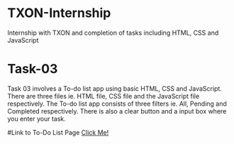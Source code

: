 # TXON-Internship
Internship with TXON and completion of tasks including HTML, CSS and JavaScript

# Task-03

Task 03 involves a To-do list app using basic HTML, CSS and JavaScript. There are three files ie. HTML file, CSS file and the JavaScript file respectively. The To-do list app consists of three filters ie. All, Pending and Completed respectively. There is also a clear button and a input box where you enter your task.

#Link to To-Do List Page
<a href="https://surya200203.github.io/TXON_03/" target="_blank">Click Me!</a>
